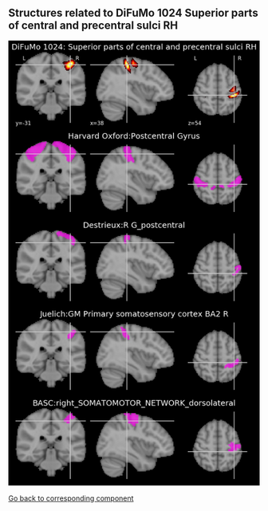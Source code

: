 


## Structures related to DiFuMo 1024 Superior parts of central and precentral sulci RH

![986](986.jpg "Structures related to DiFuMo 1024 Superior parts of central and precentral sulci RH")

[Go back to corresponding component](https://parietal-inria.github.io/DiFuMo/1024/html/986.html)